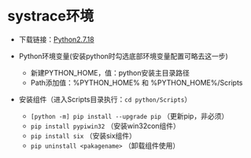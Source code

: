 # systrace环境

- 下载链接：[Python2.7.18](https://www.python.org/downloads/release/python-2718/)

- Python环境变量(安装python时勾选底部环境变量配置可略去这一步)
  - 新建PYTHON_HOME，值：python安装主目录路径
  - Path添加值：%PYTHON_HOME% 和 %PYTHON_HOME%/Scripts

- 安装组件（进入Scripts目录执行：`cd python/Scripts`）
  - `[python -m] pip install --upgrade pip` （更新pip，非必须）
  - `pip install pypiwin32` （安装win32con组件）
  - `pip install six` （安装six组件）
  - `pip uninstall <pakagename>` （卸载组件使用）